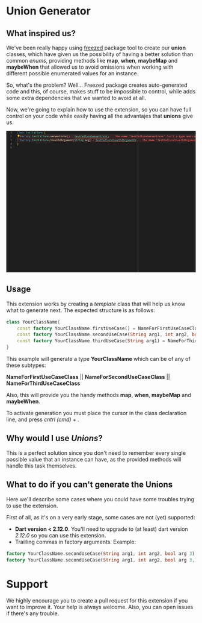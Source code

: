 # Union Generator

## What inspired us?

We've been really happy using [freezed](https://pub.dev/packages/freezed) package tool to create our **union** classes, which have given us the possibility of having a better solution than common _enums_, providing methods like **map**, **when**, **maybeMap** and **maybeWhen** that allowed us to avoid omissions when working with different possible enumerated values for an instance.

So, what's the problem? Well... Freezed package creates auto-generated code and this, of course, makes stuff to be impossible to control, while adds some extra dependencies that we wanted to avoid at all.

Now, we're going to explain how to use the extension, so you can have full control on your code while easily having all the advantajes that **unions** give us.

![syntax](assets/demonstration.gif)

## Usage

This extension works by creating a _template_ class that will help us know what to generate next. The expected structure is as follows:

```dart
class YourClassName{
    const factory YourClassName.firstUseCase() = NameForFirstUseCaseClass;
    const factory YourClassName.secondUseCase(String arg1, int arg2, bool arg 3) = NameForSecondUseCaseClass;
    const factory YourClassName.thirdUseCase(String arg1) = NameForThirdUseCaseClass;
}
```

This example will generate a type **YourClassName** which can be of any of these subtypes:

**NameForFirstUseCaseClass** || **NameForSecondUseCaseClass** || **NameForThirdUseCaseClass**

Also, this will provide you the handy methods **map**, **when**, **maybeMap** and **maybeWhen**.

To activate generation you must place the cursor in the class declaration line, and press *cntrl (cmd) + .*


## Why would I use _Unions_?

This is a perfect solution since you don't need to remember every single possible value that an instance can have, as the provided methods will handle this task themselves.

## What to do if you can't generate the Unions

Here we'll describe some cases where you could have some troubles trying to use the extension.

First of all, as it's on a very early stage, some cases are not (yet) supported:

- **Dart version < 2.12.0**. You'll need to upgrade to (at least) dart version _2.12.0_ so you can use this extension.
- Trailling commas in factory arguments. Example:

```dart
factory YourClassName.secondUseCase(String arg1, int arg2, bool arg 3) = SecondUseCase; //supported
factory YourClassName.secondUseCase(String arg1, int arg2, bool arg 3,) = SecondUseCase; //not supported
```

# Support

We highly encourage you to create a pull request for this extension if you want to improve it. Your help is always welcome. Also, you can open issues if there's any trouble.
